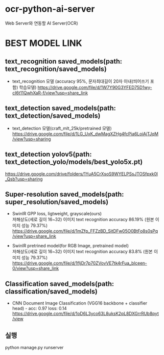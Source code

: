 # ocr-python-ai-server

Web Server와 연동할 AI Server(OCR)

# BEST MODEL LINK

## text_recognition saved_models(path: text_recognition/saved_models)

- text_recognition 모델 (accuracy 95%, 문자최대길이 20자 이내(띄어쓰기 포함) 학습모델)
  https://drive.google.com/file/d/1W7Y90G3YFED75D1wy-cI6t11QwhXaR-f/view?usp=share_link

## text_detection saved_models(path: text_detection/saved_models)

- text_detection 모델(craft_mlt_25k/pretrained 모델)
  https://drive.google.com/file/d/1LG_UxK_dwMagXZHg4fcPia6LoiAjTJqM/view?usp=sharing

## text_detection yolov5(path: text_detection_yolo/models/best_yolo5x.pt)

https://drive.google.com/drive/folders/1YuA5CrXsoS9WYELPSsJTOSfpxk0l_Qsb?usp=sharing

## Super-resolution saved_models(path: super_resolution/saved_models)

- SwinIR GPP loss, ligtweight, grayscale(ours)   
  저해상도(세로 길이 16~32) 이미지 text recognition accuracy 86.19% (원본 이미지 성능 79.37%)    
  https://drive.google.com/file/d/1mZfp_FFZzBD_SitDFw05O0BtFo8s0sPq/view?usp=share_link

- SwinIR pretrined model(for RGB Image, pretrained model)    
  저해상도(세로 길이 16~32) 이미지 text recognition accuracy 83.8% (원본 이미지 성능 79.37%)    
  https://drive.google.com/file/d/1fljDr7p70ZVovVE7tk4rFua_blceen-0/view?usp=share_link

## Classification saved_models(path: classification/saved_models)

- CNN Document Image Classification (VGG16 backbone + classifier head) - acc: 0.97 loss: 0.14
  https://drive.google.com/file/d/1oD6L3yco63L8uksK2pL8DXGrrRUb8pyt/view

## 실행

python manage.py runserver

<!-- python manage.py runserver --settings=ai.settings.settings -->
